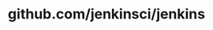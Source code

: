 ---
layout: post
title: github.com/jenkinsci/jenkins
categories: link
tags: [انگلیسی, برنامه‌نویسی]
---